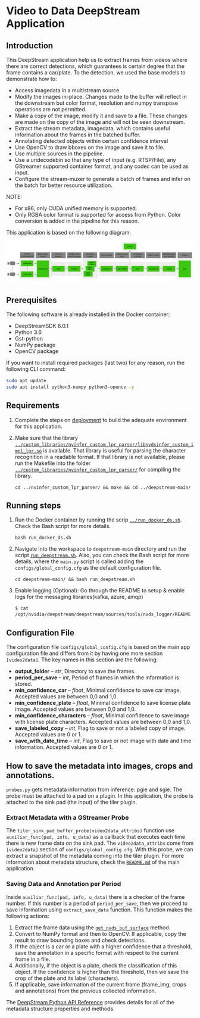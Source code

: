 # Video to Data DeepStream Application

## Introduction

This DeepStream application help us to extract frames from videos where there are correct detections, which guarantees is certain degree that the frame contains a car/plate. To the detection, we used the base models to demonstrate how to:

* Access imagedata in a multistream source
* Modify the images in-place. Changes made to the buffer will reflect in the downstream but color format, resolution and numpy transpose operations are not permitted.  
* Make a copy of the image, modify it and save to a file. These changes are made on the copy of the image and will not be seen downstream.
* Extract the stream metadata, imagedata, which contains useful information about the
  frames in the batched buffer.
* Annotating detected objects within certain confidence interval
* Use OpenCV to draw bboxes on the image and save it to file.
* Use multiple sources in the pipeline.
* Use a uridecodebin so that any type of input (e.g. RTSP/File), any GStreamer
  supported container format, and any codec can be used as input.
* Configure the stream-muxer to generate a batch of frames and infer on the
  batch for better resource utilization.

NOTE:
- For x86, only CUDA unified memory is supported.
- Only RGBA color format is supported for access from Python. Color conversion
  is added in the pipeline for this reason.

This application is based on the following diagram:

![Main pipeline diagram](img/pipeline.png "DeepStream Main pipeline diagram")

## Prerequisites

The following software is already installed in the Docker container:
- DeepStreamSDK 6.0.1
- Python 3.6
- Gst-python
- NumPy package
- OpenCV package

If you want to install required packages (last two) for any reason, run the following CLI command:

```bash
sudo apt update
sudo apt install python3-numpy python3-opencv -y
```

## Requirements

1. Complete the steps on [deployment](../README.md) to build the adequate environment for this application.

2. Make sure that the library [`../custom_libraries/nvinfer_custom_lpr_parser/libnvdsinfer_custom_impl_lpr.so`](../custom_libraries/nvinfer_custom_lpr_parser/libnvdsinfer_custom_impl_lpr.so) is available. That library is useful for parsing the character recognition in a readable format. If that library is not available, please run the Makefile into the folder [`../custom_libraries/nvinfer_custom_lpr_parser/`](../custom_libraries/nvinfer_custom_lpr_parser/) for compiling the library.

    ```console
    cd ../nvinfer_custom_lpr_parser/ && make && cd ../deepstream-main/
    ```

## Running steps

1. Run the Docker container by running the scrip [`../run_docker_ds.sh`](../run_docker_ds.sh). Check the Bash script for more details.

    ```console
    bash run_docker_ds.sh
    ```

2. Navigate into the workspace to `deepstream-main` directory and run the script [`run_deepstream.sh`](run_deepstream.sh). Also, you can check the Bash script for more details, where the `main.py` script is called adding the `configs/global_config.cfg` as the default configuration file. 

    ```console
    cd deepstream-main/ && bash run_deepstream.sh
    ```

3. Enable logging (Optional):
  Go through the README to setup & enable logs for the messaging libraries(kafka, azure, amqp)
    ```console
    $ cat /opt/nvidia/deepstream/deepstream/sources/tools/nvds_logger/README
    ```

## Configuration File

The configuration file `configs/global_config.cfg` is based on the main app configuration file and differs from it by having one more section `[video2data]`. The key names in this section are the following:

- **output_folder** – *str*, Directory to save the frames.
- **period_per_save** – *int*, Period of frames in which the information is stored.
- **min_confidence_car** – *float*, Minimal confidence to save car image. Accepted values are between 0,0 and 1,0.
- **min_confidence_plate** – *float*, Minimal confidence to save license plate image. Accepted values are between 0,0 and 1,0.
- **min_confidence_characters** – *float*, Minimal confidence to save image with license plate characters. Accepted values are between 0,0 and 1,0.
- **save_labeled_copy** – *int*, Flag to save or not a labeled copy of image. Accepted values are 0 or 1.
- **save_with_date_time** – *int*, Flag to save or not image with date and time information. Accepted values are 0 or 1.

## How to save the metadata into images, crops and annotations.

`probes.py` gets metadata information from inference: pgie and sgie. The probe must be attached to a pad on a plugin. In this application, the probe is attached to the sink pad (the input) of the tiler plugin.

### Extract Metadata with a GStreamer Probe

The `tiler_sink_pad_buffer_probe(video2data_attribs)` function use `auxiliar_func(pad, info, u_data)` as a callback that executes each time there is new frame data on the sink pad. The `video2data_attribs` come from `[video2data]` section of `configs/global_config.cfg`. With this probe, we can extract a snapshot of the metadata coming into the tiler plugin. For more information about metadata structure, check the [`README.md`](../deepstream-main/README.md) of the main application.

### Saving Data and Annotation per Period

Inside `auxiliar_func(pad, info, u_data)` there is a checker of the frame number. If this number is a period of `period_per_save`, then we proceed to save information using `extract_save_data` function. This function makes the following actions:

1. Extract the frame data using the [`get_nvds_buf_surface`](https://docs.nvidia.com/metropolis/deepstream/python-api/PYTHON_API/Methods/methodsdoc.html?highlight=get_nvds_buf_surface#pyds.get_nvds_buf_surface) method.
2. Convert to NumPy format and then to OpenCV. If applicable, copy the result to draw bounding boxes and check detections.
3. If the object is a car or a plate with a higher confidence that a threshold, save the annotation in a specific format with respect to the current frame in a file.
4. Additionally, if the object is a plate, check the classification of this object. If the confidence is higher than the threshold, then we save the crop of the plate and  its label (characters).
5. If applicable, save information of the current frame (frame_img, crops and annotations) from the previous collected information.

The [DeepStream Python API Reference](https://docs.nvidia.com/metropolis/deepstream/python-api/index.html) provides details for all of the metadata structure properties and methods.